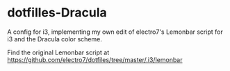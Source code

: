 # dotfilles-Dracula

A config for i3, implementing my own edit of electro7's Lemonbar script for i3 and the Dracula color scheme.

Find the original Lemonbar script at https://github.com/electro7/dotfiles/tree/master/.i3/lemonbar
